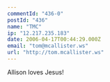 ```yaml
---
commentId: "436-0"
postId: "436"
name: "TMC"
ip: "12.217.235.183"
date: 2006-04-17T00:44:29.000Z
email: "tom@mcallister.ws"
url: "http://tom.mcallister.ws"
---
```

<p>Allison loves Jesus!</p>